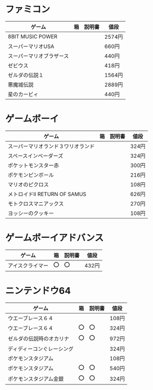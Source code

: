 # ファミコン

| ゲーム                   | 箱  | 説明書 | 値段   |
| ------------------------ | --- | ------ | ------ |
| 8BIT MUSIC POWER         |     |        | 2574円 |
| スーパーマリオUSA        |     |        |  660円 |
| スーパーマリオブラザース |     |        |  440円 |
| ゼビウス                 |     |        |  418円 |
| ゼルダの伝説１           |     |        | 1564円 |
| 悪魔城伝説               |     |        | 2889円 |
| 星のカービィ             |     |        |  440円 |

# ゲームボーイ

| ゲーム                             | 箱  | 説明書 | 値段  |
| ---------------------------------- | --- | ------ | ----- |
| スーパーマリオランド３ワリオランド |     |        | 324円 |
| スペースインベーダーズ             |     |        | 324円 |
| ポケットモンスター赤               |     |        | 300円 |
| ポケモンピンボール                 |     |        | 216円 |
| マリオのピクロス                   |     |        | 108円 |
| メトロイドII RETURN OF SAMUS       |     |        | 626円 |
| モトクロスマニアックス             |     |        | 270円 |
| ヨッシーのクッキー                 |     |        | 108円 |

# ゲームボーイアドバンス

| ゲーム           | 箱  | 説明書 | 値段  |
| ---------------- | --- | ------ | ----- |
| アイスクライマー | :o: | :o:    | 432円 |

# ニンテンドウ64

| ゲーム                     | 箱  | 説明書 | 値段  |
| -------------------------- | --- | ------ | ----- |
| ウエーブレース６４         |     |        | 108円 |
| ウエーブレース６４         | :o: | :o:    | 324円 |
| ゼルダの伝説時のオカリナ   | :o: | :o:    | 972円 |
| ディディーコンぐレーシング |     |        | 324円 |
| ポケモンスタジアム         |     |        | 108円 |
| ポケモンスタジアム         | :o: | :o:    | 540円 |
| ポケモンスタジアム金銀     | :o: | :o:    | 324円 |
